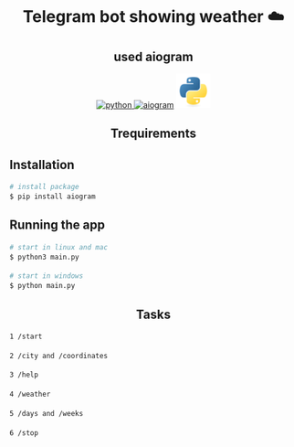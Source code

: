 <h1 align="center">Telegram bot showing weather ☁️</h1>

<h2 align="center">used aiogram</h2>
 <div align="center">
  <a href="https://www.sqlite.org/index.html" target="_blank" rel="noreferrer"> <img src="https://w7.pngwing.com/pngs/626/157/png-transparent-sqlite-database-logo-sql-feather-brand.png" alt="python" width="60" height="60"/> </a>
 <a href="https://docs.aiogram.dev/en/latest/index.html" target="aiogram"><img src="https://docs.aiogram.dev/en/latest/_static/logo.png" alt="aiogram" width="60" height="60"/></a>
 <a href="https://www.python.org" target="_blank" rel="noreferrer"> <img src="https://raw.githubusercontent.com/devicons/devicon/master/icons/python/python-original.svg" alt="python" width="60" height="60"/> </a>
 </div>
 <!-- https://www.sqlite.org/images/sqlite370_banner.gif -->




<h2 align="center">Trequirements</h2>

## Installation

````bash
# install package
$ pip install aiogram
````
## Running the app

```bash
# start in linux and mac
$ python3 main.py

# start in windows 
$ python main.py
```

<h2 align="center">Tasks</h2>

```bash
1 /start

2 /city and /coordinates

3 /help

4 /weather

5 /days and /weeks

6 /stop
```